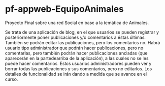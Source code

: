 # pf-appweb-EquipoAnimales
Proyecto Final sobre una red Social en base a la temática de Animales. 

Se trata de una aplicación de blog, en el que usuarios se pueden registrar y posteriormente poner
publicaciones y/o comentarios a éstas últimas. También se podrán editar las publicaciones, pero los
comentarios no. Habrá usuario tipo administrador que podrán hacer publicaciones, pero no comentarlas,
pero también podrán hacer publicaciones ancladas (que aparecerán en la partedearriba de la aplicación),
a las cuales no se les puede hacer comentarios.
Estos usuarios administradores pueden ver y borrar todas las publicaciones y sus comentarios, pero no editarlos.
Los detalles de funcionalidad se irán dando a medida que se avance en el curso. 
